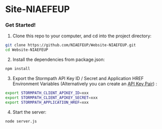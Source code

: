 # Site-NIAEFEUP

### Get Started!

1. Clone this repo to your computer, and cd into the project directory:

  ```bash
  git clone https://github.com/NIAEFEUP/Website-NIAEFEUP.git
  cd Website-NIAEFEUP
  ```

2. Install the dependencies from package.json:

  ```bash
  npm install
  ```

3. Export the Stormpath API Key ID / Secret and Application HREF Environment Variables (Alternatively you can create an [API Key Pair](https://docs.stormpath.com/rest/product-guide/latest/quickstart.html#create-an-api-key-pair)) :

  ```bash
  export STORMPATH_CLIENT_APIKEY_ID=xxx
  export STORMPATH_CLIENT_APIKEY_SECRET=xxx
  export STORMPATH_APPLICATION_HREF=xxx
  ```
  
4. Start the server:

  ```bash
  node server.js
  ```
